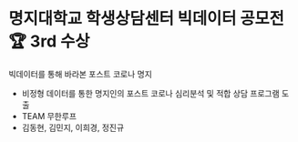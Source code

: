 # 명지대학교 학생상담센터 빅데이터 공모전 :trophy: 3rd 수상
빅데이터를 통해 바라본 포스트 코로나 명지
- 비정형 데이터를 통한 명지인의 포스트 코로나 심리분석 및 적합 상담 프로그램 도출
- TEAM 무한루프
- 김동현, 김민지, 이희경, 정진규
